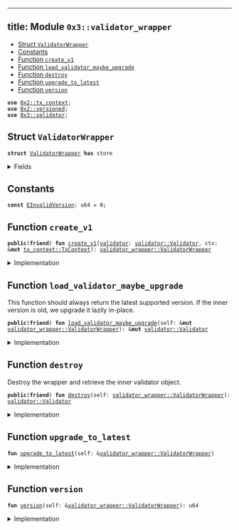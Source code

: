 
---
title: Module `0x3::validator_wrapper`
---



-  [Struct `ValidatorWrapper`](#0x3_validator_wrapper_ValidatorWrapper)
-  [Constants](#@Constants_0)
-  [Function `create_v1`](#0x3_validator_wrapper_create_v1)
-  [Function `load_validator_maybe_upgrade`](#0x3_validator_wrapper_load_validator_maybe_upgrade)
-  [Function `destroy`](#0x3_validator_wrapper_destroy)
-  [Function `upgrade_to_latest`](#0x3_validator_wrapper_upgrade_to_latest)
-  [Function `version`](#0x3_validator_wrapper_version)


<pre><code><b>use</b> <a href="../sui-framework/tx_context.md#0x2_tx_context">0x2::tx_context</a>;
<b>use</b> <a href="../sui-framework/versioned.md#0x2_versioned">0x2::versioned</a>;
<b>use</b> <a href="../sui-system/validator.md#0x3_validator">0x3::validator</a>;
</code></pre>



<a name="0x3_validator_wrapper_ValidatorWrapper"></a>

## Struct `ValidatorWrapper`



<pre><code><b>struct</b> <a href="../sui-system/validator_wrapper.md#0x3_validator_wrapper_ValidatorWrapper">ValidatorWrapper</a> <b>has</b> store
</code></pre>



<details>
<summary>Fields</summary>


<dl>
<dt>
<code>inner: <a href="../sui-framework/versioned.md#0x2_versioned_Versioned">versioned::Versioned</a></code>
</dt>
<dd>

</dd>
</dl>


</details>

<a name="@Constants_0"></a>

## Constants


<a name="0x3_validator_wrapper_EInvalidVersion"></a>



<pre><code><b>const</b> <a href="../sui-system/validator_wrapper.md#0x3_validator_wrapper_EInvalidVersion">EInvalidVersion</a>: u64 = 0;
</code></pre>



<a name="0x3_validator_wrapper_create_v1"></a>

## Function `create_v1`



<pre><code><b>public</b>(<b>friend</b>) <b>fun</b> <a href="../sui-system/validator_wrapper.md#0x3_validator_wrapper_create_v1">create_v1</a>(<a href="../sui-system/validator.md#0x3_validator">validator</a>: <a href="../sui-system/validator.md#0x3_validator_Validator">validator::Validator</a>, ctx: &<b>mut</b> <a href="../sui-framework/tx_context.md#0x2_tx_context_TxContext">tx_context::TxContext</a>): <a href="../sui-system/validator_wrapper.md#0x3_validator_wrapper_ValidatorWrapper">validator_wrapper::ValidatorWrapper</a>
</code></pre>



<details>
<summary>Implementation</summary>


<pre><code><b>public</b>(<a href="../sui-framework/package.md#0x2_package">package</a>) <b>fun</b> <a href="../sui-system/validator_wrapper.md#0x3_validator_wrapper_create_v1">create_v1</a>(<a href="../sui-system/validator.md#0x3_validator">validator</a>: Validator, ctx: &<b>mut</b> TxContext): <a href="../sui-system/validator_wrapper.md#0x3_validator_wrapper_ValidatorWrapper">ValidatorWrapper</a> {
    <a href="../sui-system/validator_wrapper.md#0x3_validator_wrapper_ValidatorWrapper">ValidatorWrapper</a> {
        inner: <a href="../sui-framework/versioned.md#0x2_versioned_create">versioned::create</a>(1, <a href="../sui-system/validator.md#0x3_validator">validator</a>, ctx)
    }
}
</code></pre>



</details>

<a name="0x3_validator_wrapper_load_validator_maybe_upgrade"></a>

## Function `load_validator_maybe_upgrade`

This function should always return the latest supported version.
If the inner version is old, we upgrade it lazily in-place.


<pre><code><b>public</b>(<b>friend</b>) <b>fun</b> <a href="../sui-system/validator_wrapper.md#0x3_validator_wrapper_load_validator_maybe_upgrade">load_validator_maybe_upgrade</a>(self: &<b>mut</b> <a href="../sui-system/validator_wrapper.md#0x3_validator_wrapper_ValidatorWrapper">validator_wrapper::ValidatorWrapper</a>): &<b>mut</b> <a href="../sui-system/validator.md#0x3_validator_Validator">validator::Validator</a>
</code></pre>



<details>
<summary>Implementation</summary>


<pre><code><b>public</b>(<a href="../sui-framework/package.md#0x2_package">package</a>) <b>fun</b> <a href="../sui-system/validator_wrapper.md#0x3_validator_wrapper_load_validator_maybe_upgrade">load_validator_maybe_upgrade</a>(self: &<b>mut</b> <a href="../sui-system/validator_wrapper.md#0x3_validator_wrapper_ValidatorWrapper">ValidatorWrapper</a>): &<b>mut</b> Validator {
    <a href="../sui-system/validator_wrapper.md#0x3_validator_wrapper_upgrade_to_latest">upgrade_to_latest</a>(self);
    <a href="../sui-framework/versioned.md#0x2_versioned_load_value_mut">versioned::load_value_mut</a>(&<b>mut</b> self.inner)
}
</code></pre>



</details>

<a name="0x3_validator_wrapper_destroy"></a>

## Function `destroy`

Destroy the wrapper and retrieve the inner validator object.


<pre><code><b>public</b>(<b>friend</b>) <b>fun</b> <a href="../sui-system/validator_wrapper.md#0x3_validator_wrapper_destroy">destroy</a>(self: <a href="../sui-system/validator_wrapper.md#0x3_validator_wrapper_ValidatorWrapper">validator_wrapper::ValidatorWrapper</a>): <a href="../sui-system/validator.md#0x3_validator_Validator">validator::Validator</a>
</code></pre>



<details>
<summary>Implementation</summary>


<pre><code><b>public</b>(<a href="../sui-framework/package.md#0x2_package">package</a>) <b>fun</b> <a href="../sui-system/validator_wrapper.md#0x3_validator_wrapper_destroy">destroy</a>(self: <a href="../sui-system/validator_wrapper.md#0x3_validator_wrapper_ValidatorWrapper">ValidatorWrapper</a>): Validator {
    <a href="../sui-system/validator_wrapper.md#0x3_validator_wrapper_upgrade_to_latest">upgrade_to_latest</a>(&self);
    <b>let</b> <a href="../sui-system/validator_wrapper.md#0x3_validator_wrapper_ValidatorWrapper">ValidatorWrapper</a> { inner } = self;
    <a href="../sui-framework/versioned.md#0x2_versioned_destroy">versioned::destroy</a>(inner)
}
</code></pre>



</details>

<a name="0x3_validator_wrapper_upgrade_to_latest"></a>

## Function `upgrade_to_latest`



<pre><code><b>fun</b> <a href="../sui-system/validator_wrapper.md#0x3_validator_wrapper_upgrade_to_latest">upgrade_to_latest</a>(self: &<a href="../sui-system/validator_wrapper.md#0x3_validator_wrapper_ValidatorWrapper">validator_wrapper::ValidatorWrapper</a>)
</code></pre>



<details>
<summary>Implementation</summary>


<pre><code><b>fun</b> <a href="../sui-system/validator_wrapper.md#0x3_validator_wrapper_upgrade_to_latest">upgrade_to_latest</a>(self: &<a href="../sui-system/validator_wrapper.md#0x3_validator_wrapper_ValidatorWrapper">ValidatorWrapper</a>) {
    <b>let</b> version = <a href="../sui-system/validator_wrapper.md#0x3_validator_wrapper_version">version</a>(self);
    // TODO: When new versions are added, we need <b>to</b> explicitly upgrade here.
    <b>assert</b>!(version == 1, <a href="../sui-system/validator_wrapper.md#0x3_validator_wrapper_EInvalidVersion">EInvalidVersion</a>);
}
</code></pre>



</details>

<a name="0x3_validator_wrapper_version"></a>

## Function `version`



<pre><code><b>fun</b> <a href="../sui-system/validator_wrapper.md#0x3_validator_wrapper_version">version</a>(self: &<a href="../sui-system/validator_wrapper.md#0x3_validator_wrapper_ValidatorWrapper">validator_wrapper::ValidatorWrapper</a>): u64
</code></pre>



<details>
<summary>Implementation</summary>


<pre><code><b>fun</b> <a href="../sui-system/validator_wrapper.md#0x3_validator_wrapper_version">version</a>(self: &<a href="../sui-system/validator_wrapper.md#0x3_validator_wrapper_ValidatorWrapper">ValidatorWrapper</a>): u64 {
    <a href="../sui-framework/versioned.md#0x2_versioned_version">versioned::version</a>(&self.inner)
}
</code></pre>



</details>
